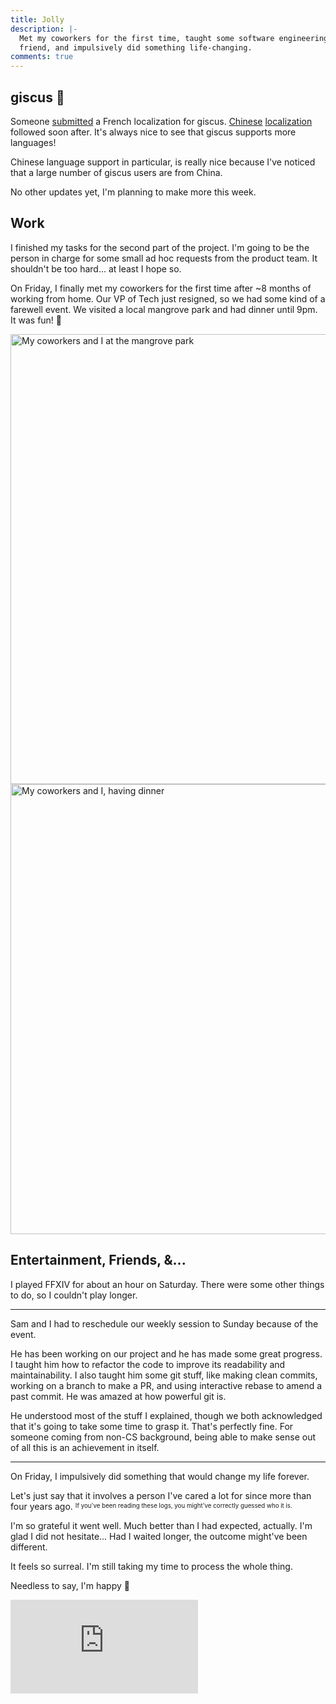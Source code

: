 ```yaml
---
title: Jolly
description: |-
  Met my coworkers for the first time, taught some software engineering to a
  friend, and impulsively did something life-changing.
comments: true
---
```


## giscus 💎

Someone [submitted][french-pr] a French localization for giscus.
[Chinese][chinese-pr1] [localization][chinese-pr2] followed soon after. It's
always nice to see that giscus supports more languages!

Chinese language support in particular, is really nice because I've noticed that
a large number of giscus users are from China.

No other updates yet, I'm planning to make more this week.

## Work

I finished my tasks for the second part of the project. I'm going to be the
person in charge for some small ad hoc requests from the product team. It
shouldn't be too hard... at least I hope so.

On Friday, I finally met my coworkers for the first time after ~8 months of
working from home. Our VP of Tech just resigned, so we had some kind of a
farewell event. We visited a local mangrove park and had dinner until 9pm. It
was fun! 🥳

<div className="mdx-image">
  <Image
    src="https://cdn.laymonage.com/personal/img/gada1_291021.jpg"
    alt="My coworkers and I at the mangrove park"
    width="960"
    height="720" />
</div>

<div className="mdx-image">
  <Image
    src="https://cdn.laymonage.com/personal/img/gada2_291021.jpg"
    alt="My coworkers and I, having dinner"
    width="960"
    height="720" />
</div>

## Entertainment, Friends, &...

I played FFXIV for about an hour on Saturday. There were some other things to
do, so I couldn't play longer.

---

Sam and I had to reschedule our weekly session to Sunday because of the event.

He has been working on our project and he has made some great progress. I taught
him how to refactor the code to improve its readability and maintainability. I
also taught him some git stuff, like making clean commits, working on a branch
to make a PR, and using interactive rebase to amend a past commit. He was amazed
at how powerful git is.

He understood most of the stuff I explained, though we both acknowledged that
it's going to take some time to grasp it. That's perfectly fine. For someone
coming from non-CS background, being able to make sense out of all this is an
achievement in itself.

---

On Friday, I impulsively did something that would change my life forever.

Let's just say that it involves a person I've cared a lot for since more than
four years ago.
<sup className="text-white dark:text-gray-900 hover:text-gray-700 dark:hover:text-gray-300">
<sub>&#73;&#102;&#32;&#121;&#111;&#117;&#39;&#118;&#101;&#32;&#98;&#101;&#101;&#110;&#32;&#114;&#101;&#97;&#100;&#105;&#110;&#103;&#32;&#116;&#104;&#101;&#115;&#101;&#32;&#108;&#111;&#103;&#115;&#44;&#32;&#121;&#111;&#117;&#32;&#109;&#105;&#103;&#104;&#116;&#39;&#118;&#101;&#32;&#99;&#111;&#114;&#114;&#101;&#99;&#116;&#108;&#121;&#32;&#103;&#117;&#101;&#115;&#115;&#101;&#100;&#32;&#119;&#104;&#111;&#32;&#105;&#116;&#32;&#105;&#115;&#46;</sub>
</sup>

I'm so grateful it went well. Much better than I had expected, actually. I'm
glad I did not hesitate... Had I waited longer, the outcome might've been
different.

It feels so surreal. I'm still taking my time to process the whole thing.

Needless to say, I'm happy 🥰

<div style={{
    position: "relative",
    paddingTop: "56.25%",
    marginBottom: "4rem",
  }}>
  <iframe src="https://www.youtube.com/embed/_bYzFTBDHu4" title="YouTube" frameborder="0" allow="accelerometer; autoplay; clipboard-write; encrypted-media; gyroscope; picture-in-picture" allowfullscreen style={{
      position: "absolute",
      top: 0,
      left: 0,
      width: "100%",
      height: "100%",
    }}></iframe>
</div>

[french-pr]: https://github.com/giscus/giscus/pull/202
[chinese-pr1]: https://github.com/giscus/giscus/pull/204
[chinese-pr2]: https://github.com/giscus/giscus/pull/206
